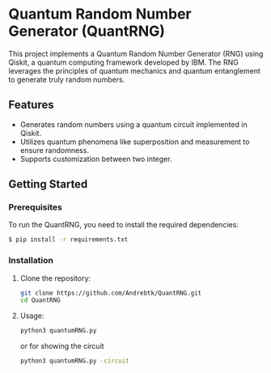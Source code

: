 # Quantum Random Number Generator (QuantRNG)

This project implements a Quantum Random Number Generator (RNG) using Qiskit, a quantum computing framework developed by IBM. The RNG leverages the principles of quantum mechanics and quantum entanglement to generate truly random numbers.

## Features

- Generates random numbers using a quantum circuit implemented in Qiskit.
- Utilizes quantum phenomena like superposition and measurement to ensure randomness.
- Supports customization between two integer. 

## Getting Started

### Prerequisites

To run the QuantRNG, you need to install the required dependencies:
 ```bash
$ pip install -r requirements.txt
```

### Installation

1. Clone the repository:

   ```bash
   git clone https://github.com/Andrebtk/QuantRNG.git
   cd QuantRNG
   ```
2. Usage:
   ```bash
   python3 quantumRNG.py
   ```
   or for showing the circuit
   ```bash
   python3 quantumRNG.py -circuit
   ```
   
